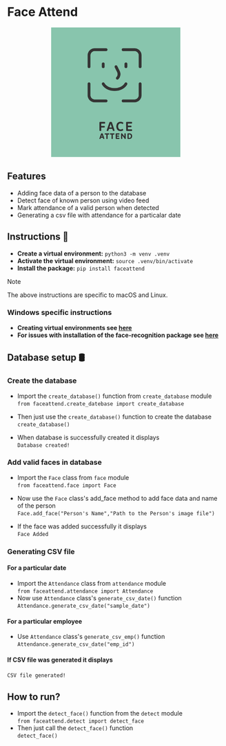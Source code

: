 # Face Attend
<p align="center">
    <img width = "300" height = "300" src="./face_attend.png">
</p>



## Features
- Adding face data of a person to the database
- Detect face of known person using video feed
- Mark attendance of a valid person when detected
- Generating a csv file with attendance for a particalar date



## Instructions 📝
- **Create a virtual environment:**
     ```python3 -m venv .venv```
- **Activate the virtual environment:**
    ```source .venv/bin/activate```
- **Install the package:**
    ```pip install faceattend```

>[!NOTE]
The above instructions are specific to macOS and Linux.</br>

### Windows specific instructions
- **Creating virtual environments see [here](https://docs.python.org/3/library/venv.html#creating-virtual-environments)**</br>
- **For issues with installation of the face-recognition package see [here](https://stackoverflow.com/questions/70001837/problem-in-installing-python-library-face-recognition-on-windows-10-11)**

   
## Database setup 🛢
### Create the database

- Import the ```create_database()``` function from ```create_database``` module</br>
```from faceattend.create_datebase import create_database```

- Then just use the ```create_database()``` function to create the database
```create_database()```
- When database is successfully created it displays</br>
```Database created!```

### Add valid faces in database

- Import the ```Face``` class from ```face``` module</br>
```from faceattend.face import Face```

- Now use the ```Face``` class's add_face method to add face data and name of the person </br>
```Face.add_face("Person's Name","Path to the Person's image file")```

- If the face was added successfully it displays</br>
```Face Added```

### Generating CSV file 
#### For a particular date
- Import the ```Attendance``` class from ```attendance``` module</br>
```from faceattend.attendance import Attendance```
- Now use ```Attendance``` class's ```generate_csv_date()``` function
```Attendance.generate_csv_date("sample_date")```
#### For a particular employee
- Use ```Attendance``` class's ```generate_csv_emp()``` function
```Attendance.generate_csv_date("emp_id")```

#### If CSV file was generated it displays
```CSV file generated!```



## How to run?
- Import the ```detect_face()``` function from the ```detect``` module</br>
```from faceattend.detect import detect_face```
- Then just call the ```detect_face()``` function</br>
```detect_face()```
